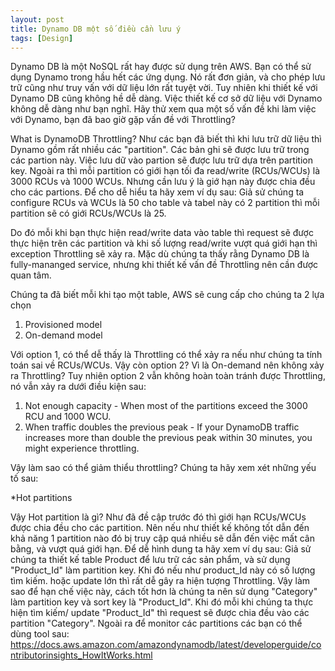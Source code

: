 ```yaml
---
layout: post
title: Dynamo DB một số điều cần lưu ý
tags: [Design]
---
```


Dynamo DB là một NoSQL rất hay được sử dụng trên AWS. Bạn có thể sử dụng Dynamo trong hầu hết các ứng dụng. Nó rất đơn giản, và cho phép lưu trữ cũng như truy vấn 
với dữ liệu lớn rất tuyệt vời. Tuy nhiên khi thiết kế với Dynamo DB cũng không hề dễ dàng. Việc thiết kế cơ sở dữ liệu với Dynamo không dễ dàng như bạn nghĩ.
Hãy thử xem qua một số vấn đề khi làm việc với Dynamo, bạn đã bao giờ gặp vấn đề với Throttling? 

What is DynamoDB Throttling?
Như các bạn đã biết thì khi lưu trữ dữ liệu thì Dynamo gồm rất nhiều các "partition". Các bản ghi sẽ được lưu trữ trong các partion này.
Việc lưu dữ vào partion sẽ được lưu trữ dựa trên partition key. Ngoài ra thì mỗi partition có giới hạn tối đa read/write (RCUs/WCUs) là 3000 RCUs và 1000 WCUs. 
Nhưng cần lưu ý là giớ hạn này được chia đều cho các partions. Để cho dễ hiểu ta hãy xem ví dụ sau:
Giả sử chúng ta configure RCUs và WCUs là 50 cho table và tabel này có 2 partition thì mỗi partition sẽ có giới RCUs/WCUs là 25.

Do đó mỗi khi bạn thực hiện read/write data vào table thì request sẽ được thực hiện trên các partition và khi số lượng read/write vượt quá giới hạn thì exception
Throttling sẽ xảy ra. Mặc dù chúng ta thấy rằng Dynamo DB là fully-mananged service, nhưng khi thiết kế vấn đề Throttling nên cần được quan tâm. 

Chúng ta đã biết mỗi khi tạo một table, AWS sẽ cung cấp cho chúng ta 2 lựa chọn 
1. Provisioned model
2. On-demand model

Với option 1, có thể dễ thấy là Throttling có thể xảy ra nếu như chúng ta tính toán sai về RCUs/WCUs. Vậy còn option 2? Vì là On-demand nên không xảy ra Throttling?
Tuy nhiên option 2 vẫn không hoàn toàn tránh được Throttling, nó vẫn xảy ra dưới điều kiện sau: 

1. Not enough capacity - When most of the partitions exceed the 3000 RCU and 1000 WCU.
2. When traffic doubles the previous peak - If your DynamoDB traffic increases more than double the previous peak within 30 minutes, you might experience throttling.

Vậy làm sao có thể giảm thiểu throttling? Chúng ta hãy xem xét những yếu tố sau: 

*Hot partitions

Vậy Hot partition là gì?
Như đã đề cập trước đó thì giới hạn RCUs/WCUs được chia đều cho các partition. Nên nếu như thiết kế không tốt dẫn đến khả năng 1 partition nào đó bị truy cập quá nhiều sẽ dẫn đến việc mất cân bằng, và vượt quá giới hạn. Để dễ hình dung ta hãy xem ví dụ sau: 
Giả sử chúng ta thiết kế table Product để lưu trữ các sản phẩm, và sử dụng "Product_Id" làm partition key. Khi đó nếu như product_Id này có số lượng tìm kiếm. hoặc update 
lớn thì rất dễ gây ra hiện tượng Throttling. Vậy làm sao để hạn chế việc này, cách tốt hơn là chúng ta nên sử dụng "Category" làm partition key và sort key là "Product_Id".
Khi đó mỗi khi chúng ta thực hiện tìm kiếm/ update "Product_Id" thì request sẽ được chia đều vào các partition "Category".
Ngoài ra để monitor các partitions các bạn có thể dùng tool sau: https://docs.aws.amazon.com/amazondynamodb/latest/developerguide/contributorinsights_HowItWorks.html


